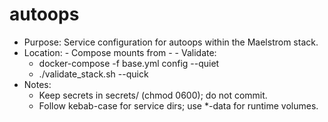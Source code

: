 # autoops

- Purpose: Service configuration for autoops within the Maelstrom stack.
- Location:   - Compose mounts from     - - Validate:
  - docker-compose -f base.yml config --quiet
  - ./validate_stack.sh --quick
- Notes:
  - Keep secrets in secrets/ (chmod 0600); do not commit.
  - Follow kebab-case for service dirs; use *-data for runtime volumes.
